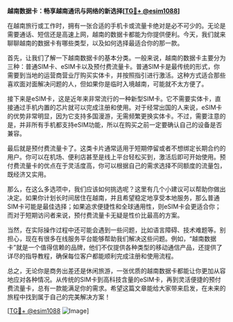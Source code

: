 **越南数据卡：畅享越南通讯与网络的新选择[[TG💪+ @esim1088](https://t.me/s/esim1088)]**

在越南旅行或工作时，拥有一张合适的手机卡或流量卡绝对是必不可少的。无论是需要通话、短信还是高速上网，越南的数据卡都能为你提供便利。今天，我们就来聊聊越南的数据卡有哪些类型，以及如何选择最适合你的那一款。

首先，让我们了解一下越南数据卡的基本分类。一般来说，越南的数据卡主要分为三种：普通SIM卡、eSIM卡以及预付费流量卡。普通SIM卡是最传统的形式，你需要到当地的运营商营业厅购买实体卡，并按照指引进行激活。这种方式适合那些喜欢面对面解决问题的人，但如果你是临时入境越南，可能就不太方便了。

接下来是eSIM卡，这是近年来非常流行的一种新型SIM卡。它不需要实体卡，直接通过手机内置的芯片就可以完成注册和使用。对于经常出国的人来说，eSIM卡的优势非常明显，因为它支持多国漫游，无需频繁更换实体卡。不过，需要注意的是，并非所有手机都支持eSIM功能，所以在购买之前一定要确认自己的设备是否兼容。

最后就是预付费流量卡了。这类卡片通常适用于短期停留或者不想绑定长期合约的用户。你可以在机场、便利店甚至是线上平台轻松买到，激活后即可开始使用。预付费流量卡的优点在于灵活度高，你可以根据自己的需求选择不同额度的流量包，既经济又实用。

那么，在这么多选项中，我们应该如何挑选呢？这里有几个小建议可以帮助你做出决定。如果你计划长时间居住在越南，并且希望稳定地享受本地服务，那么普通SIM卡可能是最佳选择；如果追求便捷性和全球通用性，则eSIM卡会更适合你；而对于短期访问者来说，预付费流量卡无疑是性价比最高的方案。

当然，在实际操作过程中还可能会遇到一些问题，比如语言障碍、技术难题等。别担心，现在有很多在线服务平台能够帮助我们解决这些问题。例如，“越南数据卡”就是一个值得信赖的品牌，他们不仅提供各种类型的移动通信产品，还提供了详尽的指导教程，确保每位客户都能顺利完成注册和使用流程。

总之，无论你是商务出差还是休闲旅游，一张优质的越南数据卡都能让你更加从容地应对各种情况。从传统的SIM卡到高科技含量的eSIM卡，再到灵活便捷的预付费流量卡，总有一款能满足你的需求。希望这篇文章能给大家带来启发，在未来的旅程中找到属于自己的完美解决方案！

[[TG💪+ @esim1088](https://t.me/s/esim1088) ![Image](https://i.postimg.cc/4NQfJmqS/Snipaste-2025-05-13-00-14-12.png)]